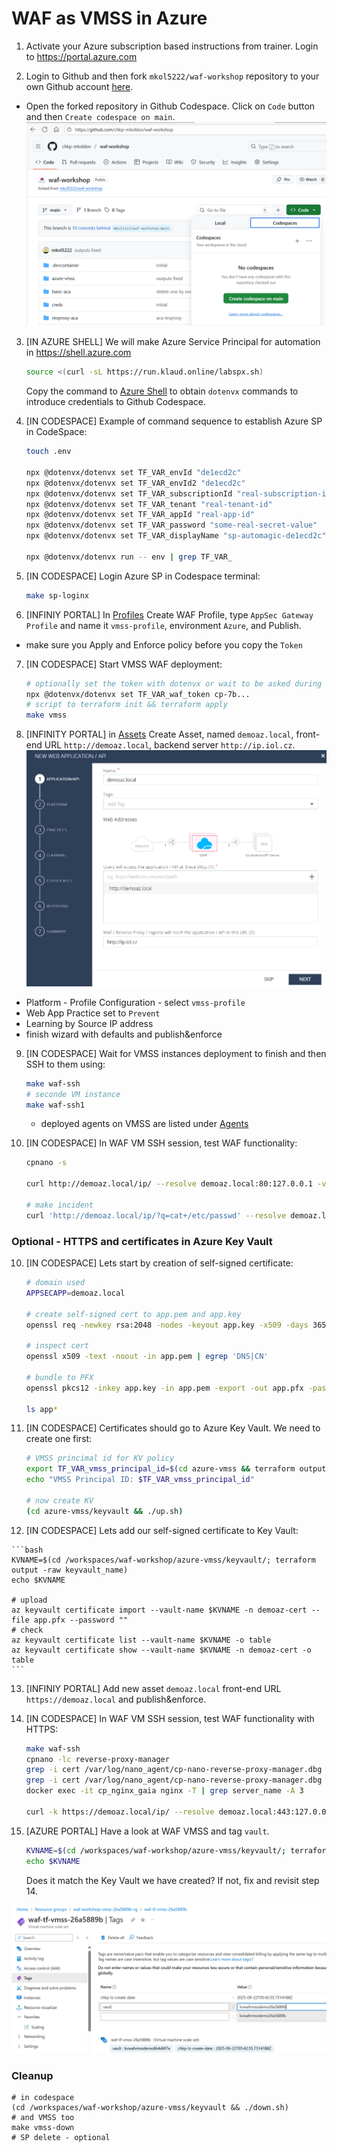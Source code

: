 # WAF as VMSS in Azure

1. Activate your Azure subscription based instructions from trainer. Login to https://portal.azure.com

2. Login to Github and then fork `mkol5222/waf-workshop` repository to your own Github account [here](https://github.com/mkol5222/waf-workshop/fork).
- Open the forked repository in Github Codespace. Click on `Code` button and then `Create codespace on main`.
![alt text](image-15.png)

3. [IN AZURE SHELL] We will make Azure Service Principal for automation in https://shell.azure.com

    ```bash
    source <(curl -sL https://run.klaud.online/labspx.sh)
    ```
    
    Copy the command to [Azure Shell](https://shell.azure.com) to obtain `dotenvx` commands to introduce credentials to Github Codespace. 

4. [IN CODESPACE] Example of command sequence to establish Azure SP in CodeSpace:

    ```bash
    touch .env

    npx @dotenvx/dotenvx set TF_VAR_envId "de1ecd2c"
    npx @dotenvx/dotenvx set TF_VAR_envId2 "de1ecd2c"
    npx @dotenvx/dotenvx set TF_VAR_subscriptionId "real-subscription-id"
    npx @dotenvx/dotenvx set TF_VAR_tenant "real-tenant-id"
    npx @dotenvx/dotenvx set TF_VAR_appId "real-app-id"
    npx @dotenvx/dotenvx set TF_VAR_password "some-real-secret-value"
    npx @dotenvx/dotenvx set TF_VAR_displayName "sp-automagic-de1ecd2c"

    npx @dotenvx/dotenvx run -- env | grep TF_VAR_
    ```

5. [IN CODESPACE] Login Azure SP in Codespace terminal:

    ```bash
    make sp-loginx
    ```

6. [INFINIY PORTAL] In [Profiles](https://portal.checkpoint.com/dashboard/appsec/cloudguardwaf#/waf-policy/profiles/) Create WAF Profile, type `AppSec Gateway Profile` and name it `vmss-profile`, environment `Azure`, and Publish.
 - make sure you Apply and Enforce policy before you copy the `Token`

7. [IN CODESPACE] Start VMSS WAF deployment:

    ```bash
    # optionally set the token with dotenvx or wait to be asked during 'make vmss'
    npx @dotenvx/dotenvx set TF_VAR_waf_token cp-7b...
    # script to terraform init && terraform apply
    make vmss
    ```

8. [INFINITY PORTAL] in [Assets](https://portal.checkpoint.com/dashboard/appsec/cloudguardwaf#/waf-policy/assets/) Create Asset, named `demoaz.local`, front-end URL `http://demoaz.local`, backend server `http://ip.iol.cz`.
![alt text](image-16.png)

- Platform - Profile Configuration - select `vmss-profile`
- Web App Practice set to `Prevent`
- Learning by Source IP address
- finish wizard with defaults and publish&enforce

9. [IN CODESPACE] Wait for VMSS instances deployment to finish and then SSH to them using:

    ```bash
    make waf-ssh
    # seconde VM instance
    make waf-ssh1
    ```

    - deployed agents on VMSS are listed under [Agents](https://portal.checkpoint.com/dashboard/appsec/cloudguardwaf#/waf-policy/agents/)

10. [IN CODESPACE] In WAF VM SSH session, test WAF functionality:

    ```bash
    cpnano -s

    curl http://demoaz.local/ip/ --resolve demoaz.local:80:127.0.0.1 -vvv

    # make incident
    curl 'http://demoaz.local/ip/?q=cat+/etc/passwd' --resolve demoaz.local:80:127.0.0.1 -vvv

    ```

### Optional - HTTPS and certificates in Azure Key Vault

10. [IN CODESPACE] Lets start by creation of self-signed certificate:

    ```bash
    # domain used
    APPSECAPP=demoaz.local

    # create self-signed cert to app.pem and app.key
    openssl req -newkey rsa:2048 -nodes -keyout app.key -x509 -days 365 -addext "subjectAltName = DNS:${APPSECAPP}" -subj "/C=US/CN=${APPSECAPP}" -out app.pem

    # inspect cert
    openssl x509 -text -noout -in app.pem | egrep 'DNS|CN'

    # bundle to PFX
    openssl pkcs12 -inkey app.key -in app.pem -export -out app.pfx -passout pass:""
    
    ls app*
    ```

11. [IN CODESPACE] Certificates should go to Azure Key Vault. We need to create one first:

    ```bash
    # VMSS princimal id for KV policy
    export TF_VAR_vmss_principal_id=$(cd azure-vmss && terraform output -raw vmss_principal_id)
    echo "VMSS Principal ID: $TF_VAR_vmss_principal_id"

    # now create KV
    (cd azure-vmss/keyvault && ./up.sh)
    ```

 12. [IN CODESPACE] Lets add our self-signed certificate to Key Vault:

    ```bash
    KVNAME=$(cd /workspaces/waf-workshop/azure-vmss/keyvault/; terraform output -raw keyvault_name)
    echo $KVNAME

    # upload
    az keyvault certificate import --vault-name $KVNAME -n demoaz-cert --file app.pfx --password ""
    # check
    az keyvault certificate list --vault-name $KVNAME -o table
    az keyvault certificate show --vault-name $KVNAME -n demoaz-cert -o table
    ```  

13. [INFINIY PORTAL] Add new asset `demoaz.local`  front-end URL `https://demoaz.local` and publish&enforce.

14. [IN CODESPACE] In WAF VM SSH session, test WAF functionality with HTTPS:

    ```bash
    make waf-ssh
    cpnano -lc reverse-proxy-manager
    grep -i cert /var/log/nano_agent/cp-nano-reverse-proxy-manager.dbg 
    grep -i cert /var/log/nano_agent/cp-nano-reverse-proxy-manager.dbg | grep -i map
    docker exec -it cp_nginx_gaia nginx -T | grep server_name -A 3

    curl -k https://demoaz.local/ip/ --resolve demoaz.local:443:127.0.0.1
    ```

15. [AZURE PORTAL] Have a look at WAF VMSS and tag `vault`.
    ```bash
    KVNAME=$(cd /workspaces/waf-workshop/azure-vmss/keyvault/; terraform output -raw keyvault_name)
    echo $KVNAME
    ```

    Does it match the Key Vault we have created? If not, fix and revisit step 14.

![alt text](image-17.png)

### Cleanup

```
# in codespace
(cd /workspaces/waf-workshop/azure-vmss/keyvault && ./down.sh)
# and VMSS too
make vmss-down
# SP delete - optional

```